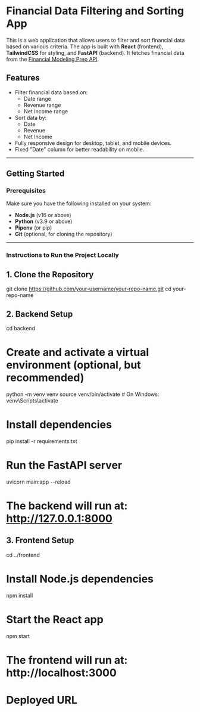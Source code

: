 # Financial Data Filtering and Sorting App

This is a web application that allows users to filter and sort financial data based on various criteria. The app is built with **React** (frontend), **TailwindCSS** for styling, and **FastAPI** (backend). It fetches financial data from the [Financial Modeling Prep API](https://financialmodelingprep.com/).

## **Features**
- Filter financial data based on:
  - Date range
  - Revenue range
  - Net Income range
- Sort data by:
  - Date
  - Revenue
  - Net Income
- Fully responsive design for desktop, tablet, and mobile devices.
- Fixed "Date" column for better readability on mobile.

---

## **Getting Started**

### **Prerequisites**
Make sure you have the following installed on your system:
- **Node.js** (v16 or above)
- **Python** (v3.9 or above)
- **Pipenv** (or pip)
- **Git** (optional, for cloning the repository)

---

### **Instructions to Run the Project Locally**

## 1. Clone the Repository
git clone https://github.com/your-username/your-repo-name.git
cd your-repo-name

## 2. Backend Setup
cd backend

# Create and activate a virtual environment (optional, but recommended)
python -m venv venv
source venv/bin/activate  # On Windows: venv\Scripts\activate

# Install dependencies
pip install -r requirements.txt

# Run the FastAPI server
uvicorn main:app --reload

# The backend will run at: http://127.0.0.1:8000

## 3. Frontend Setup
cd ../frontend

# Install Node.js dependencies
npm install

# Start the React app
npm start

# The frontend will run at: http://localhost:3000


# Deployed URL
